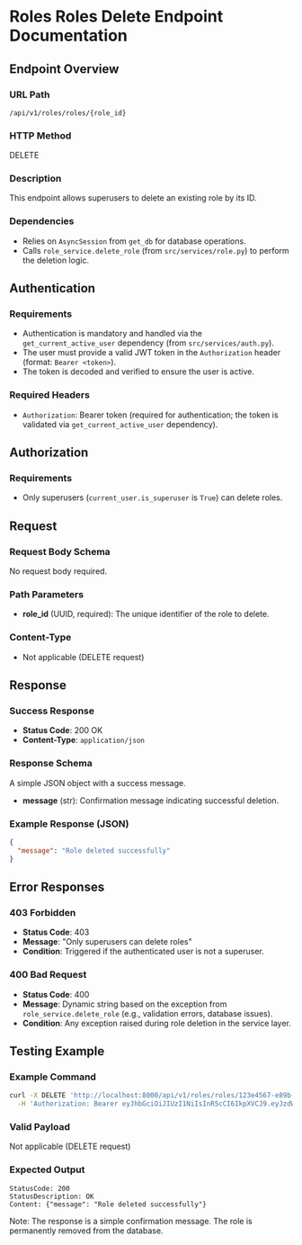 # Roles Roles Delete Endpoint Documentation

## Endpoint Overview

### URL Path
`/api/v1/roles/roles/{role_id}`

### HTTP Method
DELETE

### Description
This endpoint allows superusers to delete an existing role by its ID.

### Dependencies
- Relies on `AsyncSession` from `get_db` for database operations.
- Calls `role_service.delete_role` (from `src/services/role.py`) to perform the deletion logic.

## Authentication

### Requirements
- Authentication is mandatory and handled via the `get_current_active_user` dependency (from `src/services/auth.py`).
- The user must provide a valid JWT token in the `Authorization` header (format: `Bearer <token>`).
- The token is decoded and verified to ensure the user is active.

### Required Headers
- `Authorization`: Bearer token (required for authentication; the token is validated via `get_current_active_user` dependency).

## Authorization

### Requirements
- Only superusers (`current_user.is_superuser` is `True`) can delete roles.

## Request

### Request Body Schema
No request body required.

### Path Parameters
- **role_id** (UUID, required): The unique identifier of the role to delete.

### Content-Type
- Not applicable (DELETE request)

## Response

### Success Response
- **Status Code**: 200 OK
- **Content-Type**: `application/json`

### Response Schema
A simple JSON object with a success message.

- **message** (str): Confirmation message indicating successful deletion.

### Example Response (JSON)
```json
{
  "message": "Role deleted successfully"
}
```

## Error Responses

### 403 Forbidden
- **Status Code**: 403
- **Message**: "Only superusers can delete roles"
- **Condition**: Triggered if the authenticated user is not a superuser.

### 400 Bad Request
- **Status Code**: 400
- **Message**: Dynamic string based on the exception from `role_service.delete_role` (e.g., validation errors, database issues).
- **Condition**: Any exception raised during role deletion in the service layer.

## Testing Example

### Example Command
```bash
curl -X DELETE 'http://localhost:8000/api/v1/roles/roles/123e4567-e89b-12d3-a456-426614174000' \
  -H 'Authorization: Bearer eyJhbGciOiJIUzI1NiIsInR5cCI6IkpXVCJ9.eyJzdWIiOiJhZG1pbiIsImV4cCI6MTc1ODg3MDc4OH0.GrXDnxCPAYJxm3rG33_0bP3hMJXTu5FX68uHHF1WV1I'
```

### Valid Payload
Not applicable (DELETE request)

### Expected Output
```
StatusCode: 200
StatusDescription: OK
Content: {"message": "Role deleted successfully"}
```

Note: The response is a simple confirmation message. The role is permanently removed from the database.
